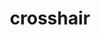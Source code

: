 ---
title: crosshair
unicode_regular: \eaf6
unicode_bold: \eaf5
unicode_solid: \eaf7
unicode_brand: 
---